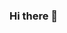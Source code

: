 ### Hi there 👋

<!--
**Penguin-learning-to-walk/Penguin-learning-to-walk** is a ✨ _special_ ✨ repository because its `README.md` (this file) appears on your GitHub profile.

Here are some ideas to get you started:
P.S. Вопросов очень много,)/ 
Перед тем как залить код, прочитал еще раз задание, и пришел к мнению - что можно было обойтись и без пакетного сокета, времени на который было потрачено ой-ёй, и реализовать всё на сырых. Конечно, это очень грубо не соблюдать задание, но надеюсь, ко мне будут снисходительны.

:”По третьему заданию, проверить отправку UDP  - у меня не получилось: sendto, завершается с ошибкой «success», если её проверять. Да и сетевая у меня одна, но логика по идеи должно быть примерно такой. 

В критике не стесняйтесь всегда готов, а советам рад, за помощь благодарен!


